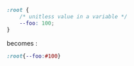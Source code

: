 ```css
:root {
	/* unitless value in a variable */
	--foo: 100;
}
```

becomes :

```css
:root{--foo:#100}
```
